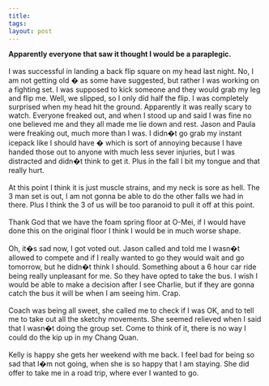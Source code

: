 ```yaml
---
title: 
tags: 
layout: post
---
```

<b>Apparently everyone that saw it thought I would be a paraplegic.</b><br /><br />I was successful in landing a back flip square on my head last night.  No, I am not getting old � as some have suggested, but rather I was working on a fighting set.  I was supposed to kick someone and they would grab my leg and flip me.  Well, we slipped, so I only did half the flip.  I was completely surprised when my head hit the ground.  Apparently it was really scary to watch.   Everyone freaked out, and when I stood up and said I was fine no one believed me and they all made me lie down and rest.  Jason and Paula were freaking out, much more than I was.  I didn�t go grab my instant icepack like I should have � which is sort of annoying  because I have handed those out to anyone with much less sever injuries, but I was distracted and didn�t think to get it.  Plus in the fall I bit my tongue and that really hurt. <br /><br />At this point I think it is just muscle strains, and my neck is sore as hell.  The 3 man set is out, I am not gonna be able to do the other falls we had in there.  Plus I think the 3 of us will be too paranoid to pull it off at this point. <br /><br />Thank God that we have the foam spring floor at O-Mei, if I would have done this on the original floor I think I would be in much worse shape. <br /><br />Oh, it�s sad now, I got voted out.  Jason called and told me I wasn�t allowed to compete and if I really wanted to go they would wait and go tomorrow, but he didn�t think I should.  Something about a 6 hour car ride being really unpleasant for me.  So they have opted to take the bus.  I wish I would be able to make a decision after I see Charlie, but if they are gonna catch the bus it will be when I am seeing him.  Crap. <br /><br />Coach was being all sweet, she called me to check if I was OK, and to tell me to take out all the sketchy movements.  She seemed relieved when I said that I wasn�t doing the group set.  Come to think of it, there is no way I could do the kip up in my Chang Quan. <br /><br />Kelly is happy she gets her weekend with me back.  I feel bad for being so sad that I�m not going, when she is so happy that I am staying.  She did offer to take me in a road trip, where ever I wanted to go.  
